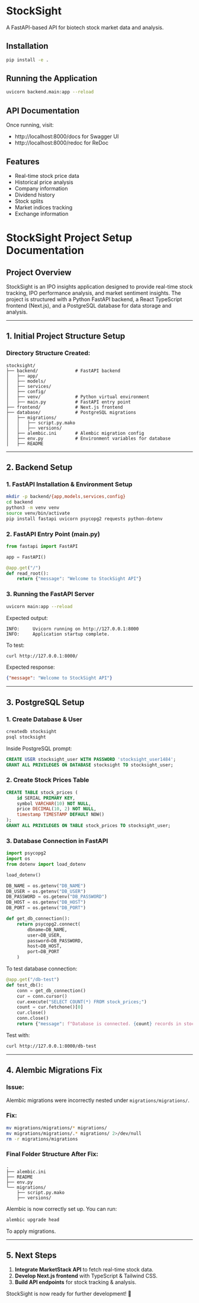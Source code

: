 # StockSight

A FastAPI-based API for biotech stock market data and analysis.

## Installation

```bash
pip install -e .
```

## Running the Application

```bash
uvicorn backend.main:app --reload
```

## API Documentation

Once running, visit:
- http://localhost:8000/docs for Swagger UI
- http://localhost:8000/redoc for ReDoc

## Features

- Real-time stock price data
- Historical price analysis
- Company information
- Dividend history
- Stock splits
- Market indices tracking
- Exchange information

# StockSight Project Setup Documentation

## Project Overview

StockSight is an IPO insights application designed to provide real-time stock tracking, IPO performance analysis, and market sentiment insights. The project is structured with a Python FastAPI backend, a React TypeScript frontend (Next.js), and a PostgreSQL database for data storage and analysis.

---

## 1. Initial Project Structure Setup

### Directory Structure Created:

```
stocksight/
├── backend/              # FastAPI backend
│   ├── app/
│   ├── models/
│   ├── services/
│   ├── config/
│   ├── venv/             # Python virtual environment
│   ├── main.py           # FastAPI entry point
├── frontend/             # Next.js frontend
├── database/             # PostgreSQL migrations
│   ├── migrations/
│   │   ├── script.py.mako
│   │   ├── versions/
│   ├── alembic.ini       # Alembic migration config
│   ├── env.py            # Environment variables for database
│   ├── README
```

---

## 2. Backend Setup

### **1. FastAPI Installation & Environment Setup**

```bash
mkdir -p backend/{app,models,services,config}
cd backend
python3 -m venv venv
source venv/bin/activate
pip install fastapi uvicorn psycopg2 requests python-dotenv
```

### **2. FastAPI Entry Point (main.py)**

```python
from fastapi import FastAPI

app = FastAPI()

@app.get("/")
def read_root():
    return {"message": "Welcome to StockSight API"}
```

### **3. Running the FastAPI Server**

```bash
uvicorn main:app --reload
```

Expected output:

```
INFO:     Uvicorn running on http://127.0.0.1:8000
INFO:     Application startup complete.
```

To test:

```bash
curl http://127.0.0.1:8000/
```

Expected response:

```json
{"message": "Welcome to StockSight API"}
```

---

## 3. PostgreSQL Setup

### **1. Create Database & User**

```bash
createdb stocksight
psql stocksight
```

Inside PostgreSQL prompt:

```sql
CREATE USER stocksight_user WITH PASSWORD 'stocksight_user1484';
GRANT ALL PRIVILEGES ON DATABASE stocksight TO stocksight_user;
```

### **2. Create Stock Prices Table**

```sql
CREATE TABLE stock_prices (
    id SERIAL PRIMARY KEY,
    symbol VARCHAR(10) NOT NULL,
    price DECIMAL(10, 2) NOT NULL,
    timestamp TIMESTAMP DEFAULT NOW()
);
GRANT ALL PRIVILEGES ON TABLE stock_prices TO stocksight_user;
```

### **3. Database Connection in FastAPI**

```python
import psycopg2
import os
from dotenv import load_dotenv

load_dotenv()

DB_NAME = os.getenv("DB_NAME")
DB_USER = os.getenv("DB_USER")
DB_PASSWORD = os.getenv("DB_PASSWORD")
DB_HOST = os.getenv("DB_HOST")
DB_PORT = os.getenv("DB_PORT")

def get_db_connection():
    return psycopg2.connect(
        dbname=DB_NAME,
        user=DB_USER,
        password=DB_PASSWORD,
        host=DB_HOST,
        port=DB_PORT
    )
```

To test database connection:

```python
@app.get("/db-test")
def test_db():
    conn = get_db_connection()
    cur = conn.cursor()
    cur.execute("SELECT COUNT(*) FROM stock_prices;")
    count = cur.fetchone()[0]
    cur.close()
    conn.close()
    return {"message": f"Database is connected. {count} records in stock_prices table."}
```

Test with:

```bash
curl http://127.0.0.1:8000/db-test
```

---

## 4. Alembic Migrations Fix

### **Issue:**

Alembic migrations were incorrectly nested under `migrations/migrations/`.

### **Fix:**

```bash
mv migrations/migrations/* migrations/
mv migrations/migrations/.* migrations/ 2>/dev/null
rm -r migrations/migrations
```

### **Final Folder Structure After Fix:**

```
.
├── alembic.ini
├── README
├── env.py
└── migrations/
    ├── script.py.mako
    ├── versions/
```

Alembic is now correctly set up. You can run:

```bash
alembic upgrade head
```

To apply migrations.

---

## 5. Next Steps

1. **Integrate MarketStack API** to fetch real-time stock data.
2. **Develop Next.js frontend** with TypeScript & Tailwind CSS.
3. **Build API endpoints** for stock tracking & analysis.

StockSight is now ready for further development! 🚀
